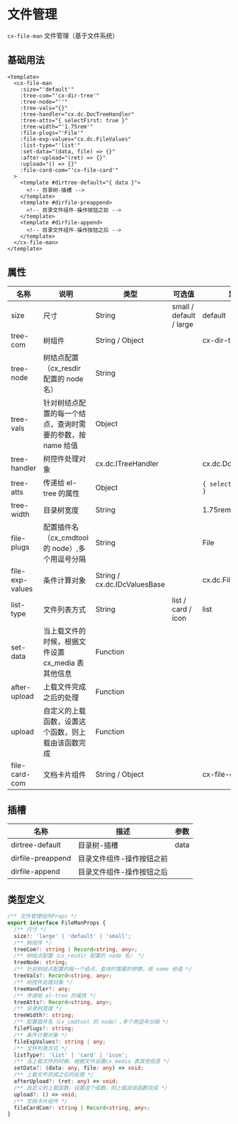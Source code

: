 # 文件管理

`cx-file-man` 文件管理（基于文件系统）

## 基础用法

```vue
<template>
  <cx-file-man
    :size="'default'"
    :tree-com="'cx-dir-tree'"
    :tree-node="''"
    :tree-vals="{}"
    :tree-handler="cx.dc.DocTreeHandler"
    :tree-atts="{ selectFirst: true }"
    :tree-width="'1.75rem'"
    :file-plugs="'File'"
    :file-exp-values="cx.dc.FileValues"
    :list-type="'list'"
    :set-data="(data, file) => {}"
    :after-upload="(ret) => {}"
    :upload="() => {}"
    :file-card-com="'cx-file-card'"
  >
    <template #dirtree-default="{ data }">
      <!-- 目录树-插槽 -->
    </template>
    <template #dirfile-preappend>
      <!-- 目录文件组件-操作按钮之前 -->
    </template>
    <template #dirfile-append>
      <!-- 目录文件组件-操作按钮之后 -->
    </template>
  </cx-file-man>
</template>
```

## 属性

| 名称 | 说明 | 类型 | 可选值 | 默认值 |
| --- | ---- | ---- | ----- | ----- |
| size | 尺寸 | String | small / default / large | default |
| tree-com | 树组件 | String / Object | | cx-dir-tree |
| tree-node | 树结点配置（cx_resdir 配置的 node 名） | String | | |
| tree-vals | 针对树结点配置的每一个结点，查询时需要的参数，按 name 给值 | Object | | |
| tree-handler | 树控件处理对象 | cx.dc.ITreeHandler | | cx.dc.DocTreeHandler |
| tree-atts | 传递给 el-tree 的属性 | Object | | `{ selectFirst: true }` |
| tree-width | 目录树宽度 | String | | 1.75rem |
| file-plugs | 配置插件名（cx_cmdtool 的 node）,多个用逗号分隔 | String | | File |
| file-exp-values | 条件计算对象 | String / cx.dc.IDcValuesBase | | cx.dc.FileValues |
| list-type | 文件列表方式 | String | list / card / icon | list |
| set-data | 当上载文件的时候，根据文件设置cx_media 表其他信息 | Function | | |
| after-upload | 上载文件完成之后的处理 | Function | | |
| upload | 自定义的上载函数，设置这个函数，则上载由该函数完成 | Function | | |
| file-card-com | 文档卡片组件 | String / Object | | cx-file-card |

## 插槽

| 名称 | 描述 | 参数 |
| -----| --- | ---- |
| dirtree-default | 目录树-插槽 | data |
| dirfile-preappend | 目录文件组件-操作按钮之前 | |
| dirfile-append | 目录文件组件-操作按钮之后 | |

## 类型定义

```ts
/** 文件管理组件Props */
export interface FileManProps {
  /** 尺寸 */
  size?: 'large' | 'default' | 'small';
  /** 树组件 */
  treeCom?: string | Record<string, any>;
  /** 树结点配置（cx_resdir 配置的 node 名） */
  treeNode: string;
  /** 针对树结点配置的每一个结点，查询时需要的参数，按 name 给值 */
  treeVals?: Record<string, any>;
  /** 树控件处理对象 */
  treeHandler?: any;
  /** 传递给 el-tree 的属性 */
  treeAtts?: Record<string, any>;
  /** 目录树宽度 */
  treeWidth?: string;
  /** 配置插件名（cx_cmdtool 的 node）,多个用逗号分隔 */
  filePlugs?: string;
  /** 条件计算对象 */
  fileExpValues?: string | any;
  /** 文件列表方式 */
  listType?: 'list' | 'card' | 'icon';
  /** 当上载文件的时候，根据文件设置cx_media 表其他信息 */
  setData?: (data: any, file: any) => void;
  /** 上载文件完成之后的处理 */
  afterUpload?: (ret: any) => void;
  /** 自定义的上载函数，设置这个函数，则上载由该函数完成 */
  upload?: () => void;
  /** 文档卡片组件 */
  fileCardCom?: string | Record<string, any>;
} 